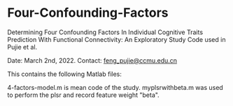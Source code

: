 # Four-Confounding-Factors
Determining Four Confounding Factors In Individual Cognitive Traits Prediction With Functional Connectivity: An Exploratory Study
Code used in Pujie et al.

Date: March 2nd, 2022. Contact: feng_pujie@ccmu.edu.cn

This contains the following Matlab files:

4-factors-model.m is mean code of the study. myplsrwithbeta.m was used to perform the plsr and record feature weight "beta".
